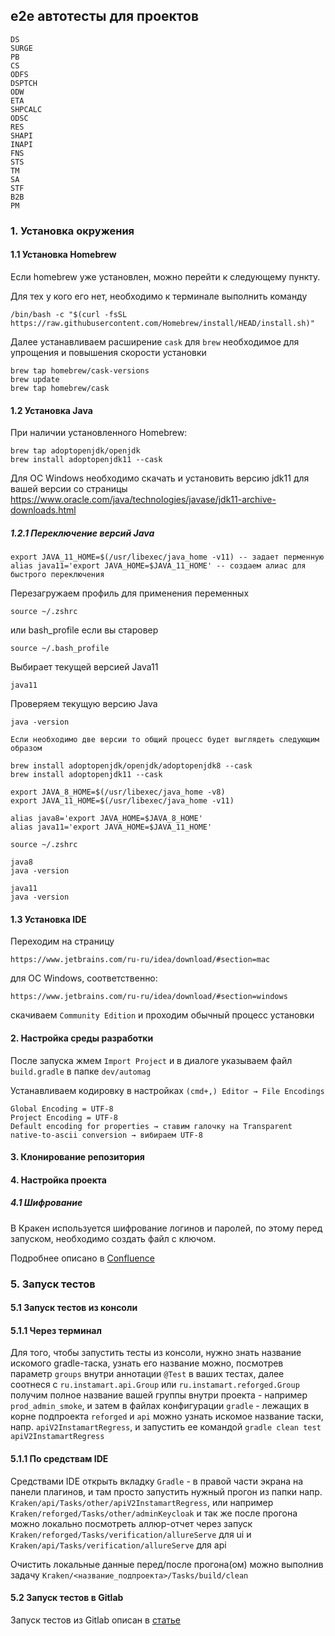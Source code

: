 ## e2e автотесты для проектов 
```
DS
SURGE
PB
CS
ODFS
DSPTCH
ODW
ETA
SHPCALC
ODSC
RES
SHAPI
INAPI
FNS
STS
TM
SA
STF
B2B
PM
```
### 1. Установка окружения
#### 1.1 Установка Homebrew
Если homebrew уже установлен, можно перейти к следующему пункту. 

Для тех у кого его нет, необходимо к терминале выполнить команду

`/bin/bash -c "$(curl -fsSL https://raw.githubusercontent.com/Homebrew/install/HEAD/install.sh)"`

Далее устанавливаем расширение `cask` для `brew` необходимое для упрощения и повышения скорости установки

```
brew tap homebrew/cask-versions
brew update
brew tap homebrew/cask
```

#### 1.2 Установка Java
При наличии установленного Homebrew: 

```
brew tap adoptopenjdk/openjdk
brew install adoptopenjdk11 --cask
```
Для ОС Windows необходимо скачать и установить версию jdk11 для вашей версии со страницы 
https://www.oracle.com/java/technologies/javase/jdk11-archive-downloads.html

##### 1.2.1 Переключение версий Java

```
export JAVA_11_HOME=$(/usr/libexec/java_home -v11) -- задает перменную
alias java11='export JAVA_HOME=$JAVA_11_HOME' -- создаем алиас для быстрого переключения
```
Перезагружаем профиль для применения переменных

`source ~/.zshrc`

или bash_profile если вы старовер

`source ~/.bash_profile`

Выбирает текущей версией Java11

`java11`

Проверяем текущую версию Java

`java -version`

```
Если необходимо две версии то общий процесс будет выглядеть следующим образом 

brew install adoptopenjdk/openjdk/adoptopenjdk8 --cask
brew install adoptopenjdk11 --cask

export JAVA_8_HOME=$(/usr/libexec/java_home -v8)
export JAVA_11_HOME=$(/usr/libexec/java_home -v11)

alias java8='export JAVA_HOME=$JAVA_8_HOME'
alias java11='export JAVA_HOME=$JAVA_11_HOME'

source ~/.zshrc

java8 
java -version

java11
java -version
```

#### 1.3 Установка IDE
Переходим на страницу 

`https://www.jetbrains.com/ru-ru/idea/download/#section=mac`

для OC Windows, соответственно:

`https://www.jetbrains.com/ru-ru/idea/download/#section=windows`

скачиваем `Community Edition` и проходим обычный процесс установки

#### 2. Настройка среды разработки
После запуска жмем `Import Project` и в диалоге указываем файл `build.gradle` в папке `dev/automag`

Устанавливаем кодировку в настройках `(cmd+,) Editor → File Encodings`
```
Global Encoding = UTF-8
Project Encoding = UTF-8
Default encoding for properties → ставим галочку на Transparent native-to-ascii conversion → вибираем UTF-8
```
#### 3. Клонирование репозитория

#### 4. Настройка проекта
##### 4.1 Шифрование
В Кракен используется шифрование логинов и паролей, по этому перед запуском, необходимо создать файл с ключом.

Подробнее описано в [Confluence](https://wiki.sbmt.io/pages/viewpage.action?pageId=2210497018)

### 5. Запуск тестов
#### 5.1 Запуск тестов из консоли
#### 5.1.1 Через терминал
Для того, чтобы запустить тесты из консоли, нужно знать название искомого gradle-таска, узнать его название можно,
посмотрев параметр `groups` внутри аннотации `@Test` в ваших тестах, далее соотнеся с `ru.instamart.api.Group`
или `ru.instamart.reforged.Group` получим полное название вашей группы внутри проекта - например `prod_admin_smoke`,
и затем в файлах конфигурации `gradle` - лежащих в корне подпроекта `reforged` и `api` можно узнать искомое название таски,
напр. `apiV2InstamartRegress`, и запустить ее командой `gradle clean test apiV2InstamartRegress`

#### 5.1.1 По средствам IDE
Средствами IDE открыть вкладку `Gradle` - в правой части экрана на панели плагинов, и там просто запустить нужный прогон
из папки напр. `Kraken/api/Tasks/other/apiV2InstamartRegress`, или например `Kraken/reforged/Tasks/other/adminKeycloak` и
так же после прогона можно локально посмотреть аллюр-отчет через запуск `Kraken/reforged/Tasks/verification/allureServe` для 
ui и `Kraken/api/Tasks/verification/allureServe` для api

Очистить локальные данные перед/после прогона(ом) можно выполнив задачу `Kraken/<название_подпроекта>/Tasks/build/clean`
#### 5.2 Запуск тестов в Gitlab
Запуск тестов из Gitlab описан в [статье](https://wiki.sbmt.io/pages/viewpage.action?pageId=2308474075)